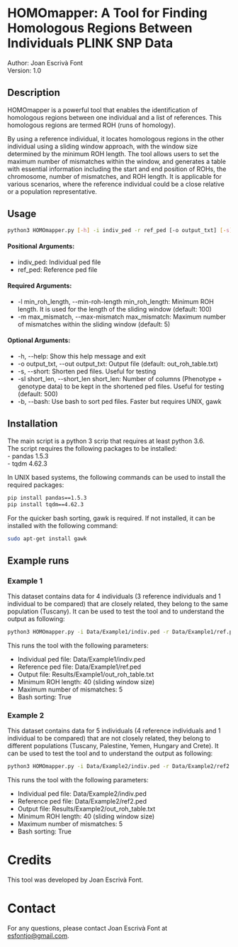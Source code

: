 # HOMOmapper: A Tool for Finding Homologous Regions Between Individuals PLINK SNP Data
Author: Joan Escrivà Font  
Version: 1.0
## Description
HOMOmapper is a powerful tool that enables the identification of homologous regions between one individual and a list of references.
This homologous regions are termed ROH (runs of homology).

By using a reference individual, it locates homologous regions in the other individual using a sliding window approach, with the window size determined by the minimum ROH length.
The tool allows users to set the maximum number of mismatches within the window, and generates a table with essential information including the start and end position of ROHs, the chromosome, number of mismatches, and ROH length.
It is applicable for various scenarios, where the reference individual could be a close relative or a population representative.

## Usage

```bash
python3 HOMOmapper.py [-h] -i indiv_ped -r ref_ped [-o output_txt] [-s] [-sl short_len] -l min_roh_length -m max_mismatch [-b]
```
#### Positional Arguments:
- indiv_ped: Individual ped file
- ref_ped: Reference ped file
#### Required Arguments:
- -l min_roh_length, --min-roh-length min_roh_length: Minimum ROH length. It is used for the length of the sliding window (default: 100)
- -m max_mismatch, --max-mismatch max_mismatch: Maximum number of mismatches within the sliding window (default: 5)
#### Optional Arguments:
- -h, --help: Show this help message and exit
- -o output_txt, --out output_txt: Output file (default: out_roh_table.txt)
- -s, --short: Shorten ped files. Useful for testing
- -sl short_len, --short_len short_len: Number of columns (Phenotype + genotype data) to be kept in the shortened ped files. Useful for testing (default: 500)
- -b, --bash: Use bash to sort ped files. Faster but requires UNIX, gawk


## Installation
The main script is a python 3 scrip that requires at least python 3.6.  
The script requires the following packages to be installed:  
    - pandas 1.5.3  
    - tqdm 4.62.3

In UNIX based systems, the following commands can be used to install the required packages:
```bash
pip install pandas==1.5.3
pip install tqdm==4.62.3
```
For the quicker bash sorting, gawk is required. If not installed, it can be installed with the following command:
```bash
sudo apt-get install gawk
```

## Example runs
### Example 1
This dataset contains data for 4 individuals (3 reference individuals and 1 individual to be compared) that are
closely related, they belong to the same population (Tuscany).
It can be used to test the tool and to understand the output as following:
```bash
python3 HOMOmapper.py -i Data/Example1/indiv.ped -r Data/Example1/ref.ped -o Results/Example1/out_roh_table.txt -l 40 -m 5 -b
```
This runs the tool with the following parameters:
- Individual ped file: Data/Example1/indiv.ped
- Reference ped file: Data/Example1/ref.ped
- Output file: Results/Example1/out_roh_table.txt
- Minimum ROH length: 40 (sliding window size)
- Maximum number of mismatches: 5
- Bash sorting: True

### Example 2
This dataset contains data for 5 individuals (4 reference individuals and 1 individual to be compared) that are not
closely related, they belong to different populations (Tuscany, Palestine, Yemen, Hungary and Crete).
It can be used to test the tool and to understand the output as following:
```bash
python3 HOMOmapper.py -i Data/Example2/indiv.ped -r Data/Example2/ref2.ped -o Results/Example2/out_roh_table.txt -l 40 -m 5 -b
```
This runs the tool with the following parameters:
- Individual ped file: Data/Example2/indiv.ped
- Reference ped file: Data/Example2/ref2.ped
- Output file: Results/Example2/out_roh_table.txt
- Minimum ROH length: 40 (sliding window size)
- Maximum number of mismatches: 5
- Bash sorting: True


# Credits
This tool was developed by Joan Escrivà Font.


# Contact
For any questions, please contact Joan Escrivà Font at esfontjo@gmail.com.